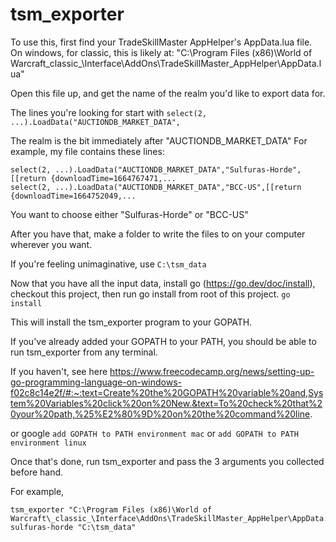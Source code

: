 # tsm_exporter

To use this, first find your TradeSkillMaster AppHelper's AppData.lua file.
On windows, for classic, this is likely at: "C:\Program Files (x86)\World of Warcraft\_classic_\Interface\AddOns\TradeSkillMaster_AppHelper\AppData.lua"

Open this file up, and get the name of the realm you'd like to export data for.

The lines you're looking for start with `select(2, ...).LoadData("AUCTIONDB_MARKET_DATA",`

The realm is the bit immediately after "AUCTIONDB_MARKET_DATA"
For example, my file contains these lines:
```
select(2, ...).LoadData("AUCTIONDB_MARKET_DATA","Sulfuras-Horde",[[return {downloadTime=1664767471,...
select(2, ...).LoadData("AUCTIONDB_MARKET_DATA","BCC-US",[[return {downloadTime=1664752049,...
```

You want to choose either "Sulfuras-Horde" or "BCC-US"

After you have that, make a folder to write the files to on your computer wherever you want.

If you're feeling unimaginative, use `C:\tsm_data`

Now that you have all the input data, install go (https://go.dev/doc/install), checkout this project, then run go install from root of this project.
```go install```

This will install the tsm_exporter program to your GOPATH.

If you've already added your GOPATH to your PATH, you should be able to run tsm_exporter from any terminal.

If you haven't, see here https://www.freecodecamp.org/news/setting-up-go-programming-language-on-windows-f02c8c14e2f/#:~:text=Create%20the%20GOPATH%20variable%20and,System%20Variables%20click%20on%20New.&text=To%20check%20that%20your%20path,%25%E2%80%9D%20on%20the%20command%20line.

or google `add GOPATH to PATH environment mac` or `add GOPATH to PATH environment linux`

Once that's done, run tsm_exporter and pass the 3 arguments you collected before hand.

For example, 
```
tsm_exporter "C:\Program Files (x86)\World of Warcraft\_classic_\Interface\AddOns\TradeSkillMaster_AppHelper\AppData.lua" sulfuras-horde "C:\tsm_data"
```
